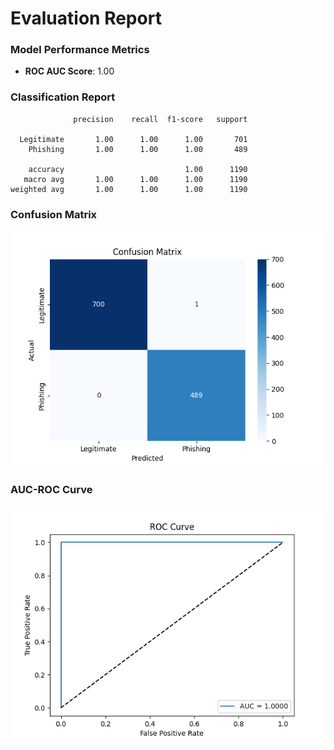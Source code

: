 # Evaluation Report
### Model Performance Metrics
- **ROC AUC Score**: 1.00

### Classification Report
```
              precision    recall  f1-score   support

  Legitimate       1.00      1.00      1.00       701
    Phishing       1.00      1.00      1.00       489

    accuracy                           1.00      1190
   macro avg       1.00      1.00      1.00      1190
weighted avg       1.00      1.00      1.00      1190

```

### Confusion Matrix
![Confusion Matrix](outputs/confusion_matrix.png)

### AUC-ROC Curve
![AUC-ROC Curve](outputs/roc_curve.png)
